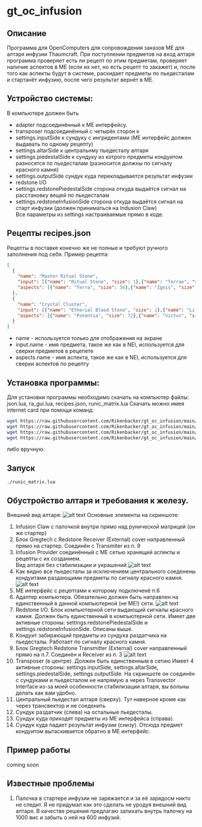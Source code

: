# gt_oc_infusion
## Описание
Программа для OpenComputers для сопровождения заказов МЕ для алтаря инфузии Thaumcraft.
При поступлении предметов на вход алтаря программа проверяет есть ли рецепт по этим предметам, проверяет наличие аспектов в МЕ (если их нет, но есть рецепт то закажет) и, после того как аспекты будут в системе, раскидает предметы по пьедесталам и стартанёт инфузию, после чего результат вернёт в МЕ.
## Устройство системы:

В компьютере должен быть 
 - adapter подсоединённый к ME интерфейсу.
 - transposer подсоединённый с четырёх сторон к
 - settings.inputSide к сундуку с ингридентами (ME интерфейс должен выдавать по одному рецепту)
 - settings.altarSide к центральнму пьедесталу алтаря
 - settings.piedestalSide к сундуку из котрого предметы кондуитом разносятся по пьедесталам (разносится должны по сигналу красного камня)
 - settings.outputSide сундук куда перекладывается результат инфузии
 - redstone I/O
 - settings.redstonePiedestalSide сторона откуда выдаётся сигнал на расстановку вещей по пьедесталам
 - settings.redstoneInfusionSide сторона откуда выдаётся сигнал на старт инфузии (должен приниматься на Indusion Claw)  
 Все параметры из settings настраиваемые прямо в коде.
## Рецепты recipes.json
Рецепты в поставке конечно же не полные и требуют ручного заполнения под себя. Пример рецепта:
```json
[
  { 
    "name": "Master Ritual Stone",
    "input": [{"name": "Ritual Stone", "size": 1},{"name": "Terrae", "size": 2},{"name": "Obsidian", "size": 4},{"name": "Reinforced Blood Stone", "size": 4}],
    "aspects": [{"name": "Terra", "size": 36},{"name": "Ignis", "size": 24},{"name": "Tenebrae", "size": 16},{"name": "Praecantatio", "size": 16},{"name": "Aer", "size": 8},{"name": "Cognitio", "size": 8}]
  },
  { 
    "name": "Crystal Cluster",
    "input": [{"name": "Etherial Blood Stone", "size": 1},{"name": "Life Shard", "size": 5},{"name": "Soul Shard", "size": 5}],
    "aspects": [{"name": "Potentia", "size": 72},{"name": "Victus", "size": 64},{"name": "Spiritus", "size": 64},{"name": "Praecantatio", "size": 32},{"name": "Tenebrae", "size": 32},{"name": "Alienis", "size": 16},{"name": "Cognitio", "size": 16}]
  }
]
```
 - name - используется только для отображения на экране
 - input.name - имя предмета, такое же как в NEI, используется для сверки предметов в рецепете
 - aspects.name - имя аспекта, такое же как в NEI, используется для сверки аспектов по рецепту
## Установка программы:
Для установки программы необходимо скачать на компьютер файлы: json.lua, ra_gui.lua, recipes.json, runic_matrix.lua 
Скачать можно имея internet card при помощи команд:
```bash
wget https://raw.githubusercontent.com/Rikenbacker/gt_oc_infusion/main/json.lua json.lua 
wget https://raw.githubusercontent.com/Rikenbacker/gt_oc_infusion/main/ra_gui.lua ra_gui.lua 
wget https://raw.githubusercontent.com/Rikenbacker/gt_oc_infusion/main/recipes.json recipes.json 
wget https://raw.githubusercontent.com/Rikenbacker/gt_oc_infusion/main/runic_matrix.lua runic_matrix.lua 
```
либо вручную.
## Запуск 
```
./runic_matrix.lua 
```
## Обустройство алтаря и требования к железу.
Внешний вид алтаря:
![alt text](https://github.com/Rikenbacker/gt_oc_infusion/blob/main/.readme.img/2022-11-21_20-59-49.png?raw=true)
Основные элементы на скриншоте:
1. Infusion Claw с палочкой внутри прямо над рунической матрицей (он же стартер)
2. Блок Gregtech с Redstone Receiver (External) cover направленный прямо на стартер. Соединён с Transmiter из п. 9
3. Infusion Provider соединённый с МЕ сетью хранящий аспекты и рецепты с их созданием.  
Вид алтаря без стабилизации и украшений
![alt text](https://github.com/Rikenbacker/gt_oc_infusion/blob/main/.readme.img/2022-11-21_21-11-21.png?raw=true)
4. Как видно все пьедесталы за исключением центрального соеденены кондуитами раздающими предметы по сигналу красного камня.
![alt text](https://github.com/Rikenbacker/gt_oc_infusion/blob/main/.readme.img/2022-11-21_21-11-58.png?raw=true)
5. МЕ интерфейс с рецептами к которому подключенё п.6
6. Адаптер компьютера. Обязательно должен быть направлен на единственный в данной компьютерной (не МЕ!) сети.
![alt text](https://github.com/Rikenbacker/gt_oc_infusion/blob/main/.readme.img/2022-11-21_21-12-49.png?raw=true)
7. Redstone I/O. Блок компьютерной сети выдающий сигналы красного камня. Должен быть единственный в компьютерной сети. Имеет две активные стороны: settings.redstonePiedestalSide и settings.redstoneInfusionSide. Описаны выше.
8. Кондуит забирающий предметы из сундука раздатчика на пьедесталы. Работает по сигналу красного камня.
9. Блок Gregtech Redstone Transmitter (External) cover направленный прямо на п.7. Соединён и Receiver из п. 3
![alt text](https://github.com/Rikenbacker/gt_oc_infusion/blob/main/.readme.img/2022-11-21_21-13-35.png?raw=true)
10. Transposer (в центре). Должен быть единственным в сетию Имеет 4 активные стороны: settings.inputSide, settings.altarSide, settings.piedestalSide, settings.outputSide. На скриншоте он соединён с сундуками и пьедесталом не напрямую а через Transvector Interface из-за моей особенности стабилизации алтаря, вы вольны делать как вам удобно.
11. Центральный пьедестал алтаря (сверху). Тут наверное кроме как через трансвектор и не соеденить
12. Сундук раздатчик (слева) на остальные пьедесталы.
13. Сундук куда приходят предметы из МЕ интерфейса (справа).
14. Сундук куда падает результат инфузии (снизу). Отсюда предмет кондуитом вытаскивается обратно в МЕ интерфейс.
## Пример работы
coming soon
## Известные проблемы
1. Палочка в стартере инфузии не заряжается и за её зарядосм никто не следит. Я не придумал как это сделать не уродуя внешний вид алтаря. В качестве решения предлагаю запихать внутрь палочку на 1000 вис и забыть о ней на 600 инфузий.

